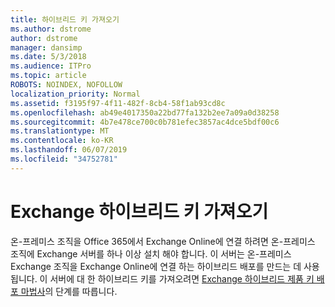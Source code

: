 ```yaml
---
title: 하이브리드 키 가져오기
ms.author: dstrome
author: dstrome
manager: dansimp
ms.date: 5/3/2018
ms.audience: ITPro
ms.topic: article
ROBOTS: NOINDEX, NOFOLLOW
localization_priority: Normal
ms.assetid: f3195f97-4f11-482f-8cb4-58f1ab93cd8c
ms.openlocfilehash: ab49e4017350a22bd77fa132b2ee7a09a0d38258
ms.sourcegitcommit: 4b7e478ce700c0b781efec3857ac4dce5bdf00c6
ms.translationtype: MT
ms.contentlocale: ko-KR
ms.lasthandoff: 06/07/2019
ms.locfileid: "34752781"
---
```

# <a name="getting-an-exchange-hybrid-key"></a>Exchange 하이브리드 키 가져오기

온-프레미스 조직을 Office 365에서 Exchange Online에 연결 하려면 온-프레미스 조직에 Exchange 서버를 하나 이상 설치 해야 합니다. 이 서버는 온-프레미스 Exchange 조직을 Exchange Online에 연결 하는 하이브리드 배포를 만드는 데 사용 됩니다. 이 서버에 대 한 하이브리드 키를 가져오려면 [Exchange 하이브리드 제품 키 배포 마법사](http://aka.ms/hybridkey)의 단계를 따릅니다.
  

